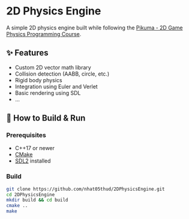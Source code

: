# 2D Physics Engine

A simple 2D physics engine built while following the [Pikuma - 2D Game Physics Programming Course](https://www.pikuma.com/courses/2d-game-physics-programming).

## ✨ Features

- Custom 2D vector math library
- Collision detection (AABB, circle, etc.)
- Rigid body physics
- Integration using Euler and Verlet
- Basic rendering using SDL
- ...

## 🚀 How to Build & Run

### Prerequisites

- C++17 or newer
- [CMake](https://cmake.org/)
- [SDL2](https://www.libsdl.org/) installed

### Build

```bash
git clone https://github.com/nhat05thud/2DPhysicsEngine.git
cd 2DPhysicsEngine
mkdir build && cd build
cmake ..
make